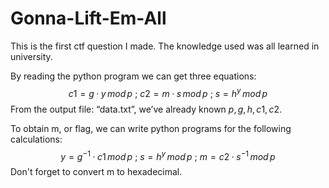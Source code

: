 # Gonna-Lift-Em-All

This is the first ctf question I made. The knowledge used was all learned in university.

By reading the python program we can get three equations:
$$
c1=g·y\,mod\,p \ ; \ c2=m·s\,mod\,p \ ; \ s = h^y \, mod \, p
$$
From the output file: “data.txt”,  we’ve already known $p,g,h,c1,c2$. 

To obtain m, or flag, we can write python programs for the following calculations:
$$
y=g^{-1}·c1 \,mod\,p \ ; \ s = h^y \, mod \, p \ ; \ m = c2·s^{-1} \,mod\,p
$$
Don't forget to convert m to hexadecimal.